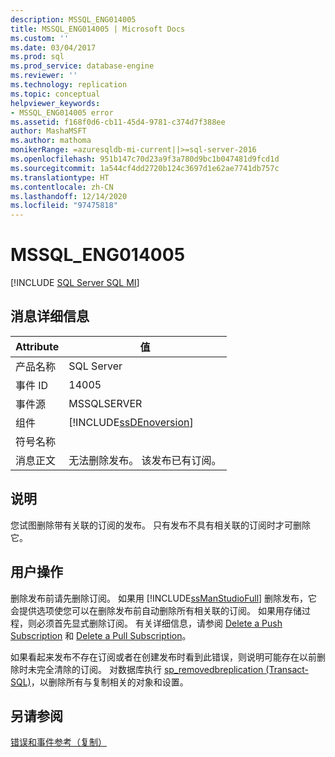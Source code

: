 ```yaml
---
description: MSSQL_ENG014005
title: MSSQL_ENG014005 | Microsoft Docs
ms.custom: ''
ms.date: 03/04/2017
ms.prod: sql
ms.prod_service: database-engine
ms.reviewer: ''
ms.technology: replication
ms.topic: conceptual
helpviewer_keywords:
- MSSQL_ENG014005 error
ms.assetid: f168f0d6-cb11-45d4-9781-c374d7f388ee
author: MashaMSFT
ms.author: mathoma
monikerRange: =azuresqldb-mi-current||>=sql-server-2016
ms.openlocfilehash: 951b147c70d23a9f3a780d9bc1b047481d9fcd1d
ms.sourcegitcommit: 1a544cf4dd2720b124c3697d1e62ae7741db757c
ms.translationtype: HT
ms.contentlocale: zh-CN
ms.lasthandoff: 12/14/2020
ms.locfileid: "97475818"
---
```

# <a name="mssql_eng014005"></a>MSSQL_ENG014005
[!INCLUDE [SQL Server SQL MI](../../includes/applies-to-version/sql-asdbmi.md)]
    
## <a name="message-details"></a>消息详细信息  
  
|Attribute|值|  
|-|-|  
|产品名称|SQL Server|  
|事件 ID|14005|  
|事件源|MSSQLSERVER|  
|组件|[!INCLUDE[ssDEnoversion](../../includes/ssdenoversion-md.md)]|  
|符号名称||  
|消息正文|无法删除发布。 该发布已有订阅。|  
  
## <a name="explanation"></a>说明  
 您试图删除带有关联的订阅的发布。 只有发布不具有相关联的订阅时才可删除它。  
  
## <a name="user-action"></a>用户操作  
 删除发布前请先删除订阅。 如果用 [!INCLUDE[ssManStudioFull](../../includes/ssmanstudiofull-md.md)] 删除发布，它会提供选项使您可以在删除发布前自动删除所有相关联的订阅。 如果用存储过程，则必须首先显式删除订阅。 有关详细信息，请参阅 [Delete a Push Subscription](../../relational-databases/replication/delete-a-push-subscription.md) 和 [Delete a Pull Subscription](../../relational-databases/replication/delete-a-pull-subscription.md)。  
  
 如果看起来发布不存在订阅或者在创建发布时看到此错误，则说明可能存在以前删除时未完全清除的订阅。 对数据库执行 [sp_removedbreplication (Transact-SQL)](../../relational-databases/system-stored-procedures/sp-removedbreplication-transact-sql.md)，以删除所有与复制相关的对象和设置。  
  
## <a name="see-also"></a>另请参阅  
 [错误和事件参考（复制）](../../relational-databases/replication/errors-and-events-reference-replication.md)  
  
  
